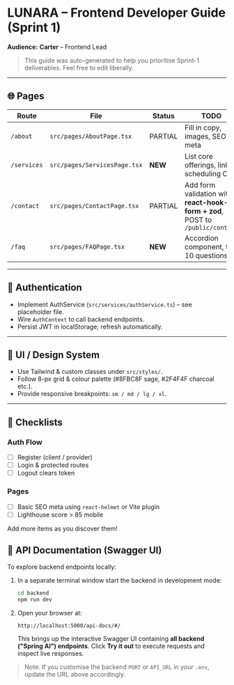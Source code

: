 # LUNARA – Frontend Developer Guide (Sprint 1)

**Audience:** **Carter** – Frontend Lead

> This guide was auto-generated to help you prioritise Sprint-1 deliverables.  Feel free to edit liberally.

---

## 🌐 Pages

| Route | File | Status | TODO |
|-------|------|--------|------|
| `/about` | `src/pages/AboutPage.tsx` | PARTIAL | Fill in copy, images, SEO meta |
| `/services` | `src/pages/ServicesPage.tsx` | **NEW** | List core offerings, link to scheduling CTA |
| `/contact` | `src/pages/ContactPage.tsx` | PARTIAL | Add form validation with **react-hook-form + zod**, POST to `/public/contact` |
| `/faq` | `src/pages/FAQPage.tsx` | **NEW** | Accordion component, top 10 questions |

---

## 🔐 Authentication

- Implement AuthService (`src/services/authService.ts`) – see placeholder file.
- Wire `AuthContext` to call backend endpoints.
- Persist JWT in localStorage; refresh automatically.

---

## 💅 UI / Design System

- Use Tailwind & custom classes under `src/styles/`.
- Follow 8-px grid & colour palette (#8FBC8F sage, #2F4F4F charcoal etc.).
- Provide responsive breakpoints: `sm / md / lg / xl`.

---

## 📝 Checklists

### Auth Flow
- [ ] Register (client / provider)
- [ ] Login & protected routes
- [ ] Logout clears token

### Pages
- [ ] Basic SEO meta using `react-helmet` or Vite plugin
- [ ] Lighthouse score > 85 mobile

Add more items as you discover them!

## 📖 API Documentation (Swagger UI)

To explore backend endpoints locally:

1. In a separate terminal window start the backend in development mode:

   ```bash
   cd backend
   npm run dev
   ```

2. Open your browser at:

   ```
   http://localhost:5000/api-docs/#/
   ```

   This brings up the interactive Swagger UI containing **all backend ("Spring AI") endpoints**. Click **Try it out** to execute requests and inspect live responses.

> Note: If you customise the backend `PORT` or `API_URL` in your `.env`, update the URL above accordingly. 